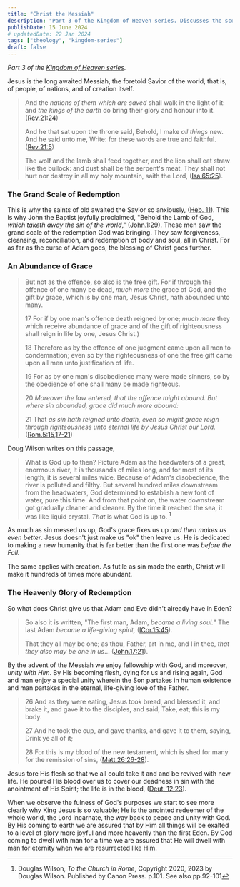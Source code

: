 ```yaml
---
title: "Christ the Messiah"
description: "Part 3 of the Kingdom of Heaven series. Discusses the scope and scale of Christ's redemption."
publishDate: 15 June 2024
# updatedDate: 22 Jan 2024
tags: ["theology", "kingdom-series"]
draft: false
---
```


*Part 3 of the [Kingdom of Heaven series](../../tags/kingdom-series).*

Jesus is the long awaited Messiah, the foretold Savior of the world, that is, of people, of nations, and of creation itself.

> And the *nations of them which are saved* shall walk in the light of it: and *the kings of the earth* do bring their glory and honour into it. ([Rev.21:24](https://www.biblegateway.com/passage/?search=Rev21%3A24&version=KJV))
>
>And he that sat upon the throne said, Behold, I make *all things* new. And he said unto me, Write: for these words are true and faithful. ([Rev.21:5](https://www.biblegateway.com/passage/?search=Rev21%3A5&version=KJV))
>
>The wolf and the lamb shall feed together, and the lion shall eat straw like the bullock: and dust shall be the serpent's meat. They shall not hurt nor destroy in all my holy mountain, saith the Lord, ([Isa.65:25](https://www.biblegateway.com/passage/?search=Isa65%3A25&version=KJV)).

### The Grand Scale of Redemption

This is why the saints of old awaited the Savior so anxiously, ([Heb. 11](https://www.biblegateway.com/passage/?search=Heb11&version=KJV)). This is why John the Baptist joyfully proclaimed, "Behold the Lamb of God, *which taketh away the sin of the world*," ([John.1:29](https://www.biblegateway.com/passage/?search=John1%3A29&version=KJV)). These men saw the grand scale of the redemption God was bringing. They saw forgiveness, cleansing, reconciliation, and redemption of body and soul, all in Christ. For as far as the curse of Adam goes, the blessing of Christ goes further.

### An Abundance of Grace

>But not as the offence, so also is the free gift. For if through the offence of one many be dead, *much more* the grace of God, and the gift by grace, which is by one man, Jesus Christ, hath abounded unto many.
>
>17 For if by one man's offence death reigned by one; *much more* they which receive abundance of grace and of the gift of righteousness shall reign in life by one, Jesus Christ.)
>
>18 Therefore as by the offence of one judgment came upon all men to condemnation; even so by the righteousness of one the free gift came upon all men unto justification of life.
>
>19 For as by one man's disobedience many were made sinners, so by the obedience of one shall many be made righteous.
>
>20 *Moreover the law entered, that the offence might abound. But where sin abounded, grace did much more abound:*
>
>21 That *as sin hath reigned unto death*, *even so might grace reign through righteousness unto eternal life by Jesus Christ our Lord.* ([Rom.5:15,17-21](https://www.biblegateway.com/passage/?search=Rom5%3A15%2C17-21&version=KJV))

Doug Wilson writes on this passage,
> What is God up to then? Picture Adam as the headwaters of a great, enormous river, It is thousands of miles long, and for most of its length, it is several miles wide. Because of Adam's disobedience, the river is polluted and filthy. But several hundred miles downstream from the headwaters, God determined to establish a new font of water, pure this time. And from that point on, the water downstream got gradually cleaner and cleaner. By the time it reached the sea, it was like liquid crystal. *That* is what God is up to. [^1]

[^1]: Douglas Wilson, *To the Church in Rome*, Copyright 2020, 2023 by Douglas Wilson. Published by Canon Press. p.101. See also pp.92-101

As much as sin messed us up, God's grace fixes us up *and then makes us even better*. Jesus doesn't just make us "ok" then leave us. He is dedicated to making a new humanity that is far better than the first one was *before the Fall.*

The same applies with creation. As futile as sin made the earth, Christ will make it hundreds of times more abundant.

### The Heavenly Glory of Redemption

So what does Christ give us that Adam and Eve didn't already have in Eden?

>So also it is written, "The first man, Adam, *became a living soul.*"  The last Adam *became a life-giving spirit,* ([ICor.15:45](https://www.biblegateway.com/passage/?search=ICor15%3A25&version=KJV)).
>
>That they all may be one; as thou, Father, art in me, and I in thee, *that they also may be one in us*… ([John.17:21](https://www.biblegateway.com/passage/?search=John17%3A21&version=KJV)).

By the advent of the Messiah we enjoy fellowship with God, and moreover, *unity with Him*. By His becoming flesh, dying for us and rising again, God and man enjoy a special unity wherein the Son partakes in human existence and man partakes in the eternal, life-giving love of the Father.

>26 And as they were eating, Jesus took bread, and blessed it, and brake it, and gave it to the disciples, and said, Take, eat; this is my body.
>
>27 And he took the cup, and gave thanks, and gave it to them, saying, Drink ye all of it;
>
>28 For this is my blood of the new testament, which is shed for many for the remission of sins, ([Matt.26:26-28](https://www.biblegateway.com/passage/?search=Matt26%3A26-28&version=KJV)).

Jesus tore His flesh so that we all could take it and and be revived with new life. He poured His blood over us to cover our deadness in sin with the anointment of His Spirit; the life is in the blood, ([Deut. 12:23](https://www.biblegateway.com/passage/?search=Deut12%3A23&version=KJV)).

When we observe the fulness of God's purposes we start to see more clearly why King Jesus is so valuable; He is the anointed redeemer of the whole world, the Lord incarnate, the way back to peace and unity with God. By His coming to earth we are assured that by Him all things will be exalted to a level of glory more joyful and more heavenly than the first Eden. By God coming to dwell with man for a time we are assured that He will dwell with man for eternity when we are resurrected like Him.

